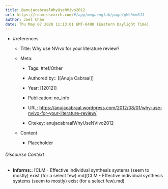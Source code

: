 ```yaml
---
title: @anujacabraalWhyUseNVivo2012
url: https://roamresearch.com/#/app/megacoglab/page/gMzhnmSJJ
author: Joel Chan
date: Thu May 07 2020 11:13:01 GMT-0400 (Eastern Daylight Time)
---
```


- #references

    - Title: Why use NVivo for your literature review?

    - Meta:

        - Tags: #ref/Other

        - Authored by:: [[Anuja Cabraal]]

        - Year: [[2012]]

        - Publication: no_info

        - URL: https://anujacabraal.wordpress.com/2012/08/01/why-use-nvivo-for-your-literature-review/

        - Citekey: anujacabraalWhyUseNVivo2012

    - Content

        - Placeholder

###### Discourse Context

- **Informs::** [CLM - Effective individual synthesis systems (seem to mostly) exist (for a select few).md](CLM - Effective individual synthesis systems (seem to mostly) exist (for a select few).md)

